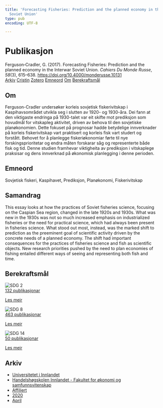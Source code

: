 ```yaml
---
title: 'Forecasting Fisheries: Prediction and the planned economy in the Interwar
  Soviet Union'
type: pub
encoding: UTF-8

---
```

<h1>Publikasjon</h1>
<article id="csl-bib-container-JZB7B2NZ" class="csl-bib-container">
  <div class="csl-bib-body"> <div class="csl-entry">Ferguson‑Cradler, G. (2017). Forecasting Fisheries: Prediction and the planned economy in the Interwar Soviet Union. <i>Cahiers Du Monde Russe</i>, <i>58</i>(3), 615–638. <a href="https://doi.org/10.4000/monderusse.10131">https://doi.org/10.4000/monderusse.10131</a></div> </div>
  <div class="csl-bib-buttons">
    <a href="#taxonomy-article-JZB7B2NZ" alt="archive" class="csl-bib-button">Arkiv</a>
    <a href="https://app.cristin.no/results/show.jsf?id=1807165" alt="Cristin" class="csl-bib-button">Cristin</a>
    <a href="http://zotero.org/groups/5881554/items/JZB7B2NZ" alt="Zotero" class="csl-bib-button">Zotero</a>
    <a href="#keywords-article-JZB7B2NZ" alt="keywords" class="csl-bib-button">Emneord</a>
    <a href="#about-article-JZB7B2NZ" alt="about_pub" class="csl-bib-button">Om</a>
    <a href="#sdg-article-JZB7B2NZ" alt="sdg" class="csl-bib-button">Berekraftsmål</a>
  </div>
  <div id="csl-bib-meta-container-JZB7B2NZ"></div>
</article>
<div id="csl-bib-meta-JZB7B2NZ" class="csl-bib-meta">
  <article id="about-article-JZB7B2NZ" class="about_pub-article">
    <h1>Om</h1>
    Ferguson-Cradler undersøker korleis sovjetisk fiskerivitskap i Kaspihavsområdet utvikla seg i slutten av 1920- og 1930-åra. Dei fann at den viktigaste endringa på 1930-talet var eit skifte mot prediksjon som hovudmål for vitskapleg aktivitet, driven av behova til den sovjetiske planøkonomien. Dette fokuset på prognosar hadde betydelige innverknader på korleis fiskerivitskap vart praktisert og korleis fisk vart studert og forstått. Behovet for å planlegge fiskeriøkonomiar førte til nye forskingsprioritetar og endra måten forskarar såg og representerte både fisk og tid. Denne studien framhevar viktigheita av prediksjon i vitskaplege praksisar og dens innverknad på økonomisk planlegging i denne perioden.
  </article>
  <article id="keywords-article-JZB7B2NZ" class="keywords-article">
    <h1>Emneord</h1>
    Sovjetisk fiskeri, Kaspihavet, Prediksjon, Planøkonomi, Fiskerivitskap
  </article>
  <article id="abstract-article-JZB7B2NZ" class="abstract-article">
    <h1>Samandrag</h1>
    This essay looks at how the practices of Soviet fisheries science, focusing on the Caspian Sea region, changed in the late 1920s and 1930s. What was new in the 1930s was not so much increased emphasis on industrialized fisheries or the need for practical science, which had always been present in fisheries science. What stood out most, instead, was the marked shift to prediction as the preeminent goal of scientific activity driven by the concrete needs of a planned economy. The shift had important consequences for the practices of fisheries science and fish as scientific objects. New research priorities pushed by the need to plan economies of fishing entailed different ways of seeing and representing both fish and time.
  </article>
  <article id="sdg-article-JZB7B2NZ" class="sdg-article">
    <h1>Berekraftsmål</h1>
    <div class="sdg-container"><div id="sdg2" class="sdg">
        <img src="{{< params subfolder >}}images/sdg/sdg02_nn.png" class="image" alt="SDG 2">
        <div class="sdg-overlay">
          <a href="{{< params subfolder >}}nn/archive/?sdg=2#archive" class="sdg-publication-count"><span>132</span> publikasjonar</a>
          <p><a href="https://fn.no/om-fn/fns-baerekraftsmaal/utrydde-sult?lang=nno-NO" class="sdg-read-more">Les meir</a></p>
        </div>
      </div> <div id="sdg8" class="sdg">
        <img src="{{< params subfolder >}}images/sdg/sdg08_nn.png" class="image" alt="SDG 8">
        <div class="sdg-overlay">
          <a href="{{< params subfolder >}}nn/archive/?sdg=8#archive" class="sdg-publication-count"><span>463</span> publikasjonar</a>
          <p><a href="https://fn.no/om-fn/fns-baerekraftsmaal/anstendig-arbeid-og-oekonomisk-vekst?lang=nno-NO" class="sdg-read-more">Les meir</a></p>
        </div>
      </div> <div id="sdg14" class="sdg">
        <img src="{{< params subfolder >}}images/sdg/sdg14_nn.png" class="image" alt="SDG 14">
        <div class="sdg-overlay">
          <a href="{{< params subfolder >}}nn/archive/?sdg=14#archive" class="sdg-publication-count"><span>50</span> publikasjonar</a>
          <p><a href="https://fn.no/om-fn/fns-baerekraftsmaal/livet-i-havet?lang=nno-NO" class="sdg-read-more">Les meir</a></p>
        </div>
      </div></div>
  </article>
  <article id="taxonomy-article-JZB7B2NZ" class="taxonomy-article">
    <h1>Arkiv</h1>
    <ul>
      <li><a href="{{< params subfolder >}}nn/archive/?key=3DCRN523">Universitetet i Innlandet</a></li>
      <li><a href="{{< params subfolder >}}nn/archive/?key=DU8Q9LN9">Handelshøgskolen Innlandet - Fakultet for økonomi og samfunnsvitenskap</a></li>
      <li><a href="{{< params subfolder >}}nn/archive/?key=9ESJ3S3Z">Affiliert</a></li>
      <li><a href="{{< params subfolder >}}nn/archive/?key=ESAQ22H7">2020</a></li>
      <li><a href="{{< params subfolder >}}nn/archive/?key=X7FARZ4F">April</a></li>
    </ul>
  </article>
</div>
